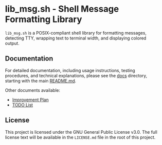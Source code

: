 # lib_msg.sh - Shell Message Formatting Library

`lib_msg.sh` is a POSIX-compliant shell library for formatting messages, detecting TTY, wrapping text to terminal width, and displaying colored output.

## Documentation

For detailed documentation, including usage instructions, testing procedures, and technical explanations, please see the [docs](./docs/) directory, starting with the main [README.md](./docs/README.md).

Other documents available:
- [Improvement Plan](./docs/IMPROVEMENT_PLAN.md)
- [TODO List](./docs/TODO.md)

## License

This project is licensed under the GNU General Public License v3.0.
The full license text will be available in the `LICENSE.md` file in the root of this project.